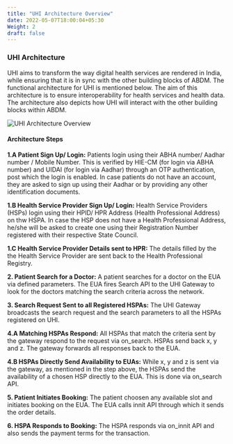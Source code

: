 ```yaml
---
title: "UHI Architecture Overview"
date: 2022-05-07T18:00:04+05:30
Weight: 2
draft: false
---
```

### UHI Architecture 

UHI aims to transform the way digital health services are rendered in India, while ensuring that it is in sync with the other building blocks of ABDM. The functional architecture for UHI is mentioned below. The aim of this architecture is to ensure interoperability for health services and health data. The architecture also depicts how UHI will interact with the other building blocks within ABDM. 

![UHI Architecture Overview](https://github.com/kiranma72/abdm-docs/blob/2918a64c07143dc71519699d3caf569086448dff/content/UHI/UHI_%20Architecture_Overview.png)

#### Architecture Steps 

**1.A Patient Sign Up/ Login:** Patients login using their ABHA number/ Aadhar number / Mobile Number. This is verified by HIE-CM (for login via ABHA number) and UIDAI (for login via Aadhar) through an OTP authentication, post which the login is enabled. In case patients do not have an account, they are asked to sign up using their Aadhar or by providing any other identification documents. 
   
**1.B Health Service Provider Sign Up/ Login:** Health Service Providers (HSPs) login using their HPID/ HPR Address (Health Professional Address) on thw HSPA. In case the HSP does not have a Health Professional Address, he/she will be asked to create one using their Registration Number registered with their respective State Council. 

**1.C Health Service Provider Details sent to HPR:** The details filled by the the Health Service Provider are sent back to the Health Professional Registry. 

**2. Patient Search for a Doctor:** A patient searches for a doctor on the EUA via defined parameters. The EUA fires Search API to the  UHI Gateway to look for the doctors matching the search criteria across the network.

**3. Search Request Sent to all Registered HSPAs:** The UHI Gateway broadcasts the search request and the search parameters to all the HSPAs registered on UHI. 

**4.A Matching HSPAs Respond:** All HSPAs that match the criteria sent by the gateway respond to the request via on_search. HSPAs send back x, y and z. The gateway forwards all responses back to the EUA. 

**4.B HSPAs Directly Send Availability to EUAs:** While x, y and z is sent via the gateway, as mentioned in the step above, the HSPAs send the availability of a chosen HSP directly to the EUA. This is done via on_search API. 

**5. Patient Initiates Booking:** The patient choosen any available slot and initiates booking on the EUA. The EUA calls innit API through which it sends the order details.

**6. HSPA Responds to Booking:** The HSPA responds via on_innit API and also sends the payment terms for the transaction.


